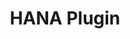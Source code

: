 ---
title: "HANA Plugin"
toc: true
tag: developers
category: "Plugins"
menus: 
    plugins:
        title: "Hana"
        icon: fa fa-deployment
        weight: 7
        identifier: hanaplugin
---